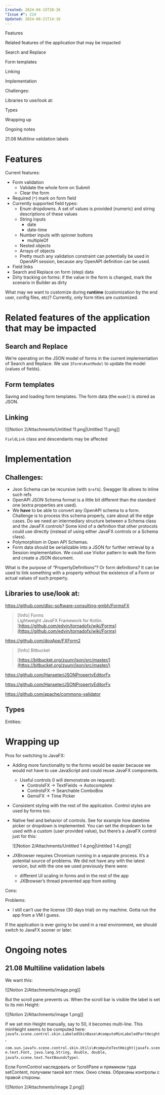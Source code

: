 ```yaml
---
Created: 2024-04-15T20:26
"Issue #": 214
Updated: 2024-08-21T14:18
---
```

Features

Related features of the application that may be impacted

Search and Replace

Form templates

Linking

Implementation

Challenges:

Libraries to use/look at:

Types

Wrapping up

Ongoing notes

21.08 Multiline validation labels

# Features

Current features:

- Form validation
    - Validate the whole form on Submit
    - Clear the form
- Required (`*`) mark on form field
- Currently supported field types:
    - Enum dropdowns. A set of values is provided (numeric) and string descriptions of these values
    - String inputs
        - date
        - date-time
    - Number inputs with spinner buttons
        - multipleOf
    - Nested objects
    - Arrays of objects
    - Pretty much any validation constraint can potentially be used in OpenAPI session, because any OpenAPI definition can be used.
- Field links
- Search and Replace on form (step) data
- Dirty tracking on forms: if the value in the form is changed, mark the scenario in Builder as dirty

What may we want to customize during **runtime** (customization by the end user, config files, etc)? Currently, only form titles are customized.

# Related features of the application that may be impacted

## Search and Replace

We’re operating on the JSON model of forms in the current implementation of Search and Replace. We use `IForm\#setModel` to update the model (values of fields).

## Form templates

Saving and loading form templates. The form data (the `model`) is stored as JSON.

## Linking

![[Notion 2/Attachments/Untitled 11.png|Untitled 11.png]]

  
  
`FieldLink` class and descendants may be affected

# Implementation

## Challenges:

- Json Schema can be recursive (with `$ref`s). Swagger lib allows to inline such refs
- OpenAPI JSON Schema format is a little bit different than the standard one (extra properties are used).
- We **have** to be able to convert any OpenAPI schema to a form. Challenge is to process this schema properly, care about all the edge cases. Do we need an intermediary structure between a Schema class and the JavaFX controls? Some kind of a definition that other protocols could use directly (instead of using either JavaFX controls or a Schema class).
- Polymorphism in Open API Schemas.
- Form data should be serializable into a JSON for further retrieval by a Session implementation. We could use Visitor pattern to walk the form and create a JSON document.

  

What is the purpose of “PropertyDefinitions”? Or form definitions? It can be used to link something with a property without the existence of a Form or actual values of such property.

## Libraries to use/look at:

https://github.com/dlsc-software-consulting-gmbh/FormsFX

> [!info] Forms  
> Lightweight JavaFX Framework for Kotlin.  
> [https://github.com/edvin/tornadofx/wiki/Forms](https://github.com/edvin/tornadofx/wiki/Forms)  

https://github.com/dooApp/FXForm2

> [!info] Bitbucket  
>  
> [https://bitbucket.org/zuunr/json/src/master/](https://bitbucket.org/zuunr/json/src/master/)  

https://github.com/Hanseter/JSONPropertyEditorFx

https://github.com/Hanseter/JSONPropertyEditorFx

https://github.com/apache/commons-validator

## Types

Entities:

# Wrapping up

Pros for switching to JavaFX:

- Adding more functionality to the forms would be easier because we would not have to use JavaScript and could reuse JavaFX components.
    - Useful controls (I will demonstrate on request):
        - ControlsFX → TextFields → Autocomplete
        - ControlsFX → Searchable ComboBox
        - GemsFX → Time Picker
    
- Consistent styling with the rest of the application. Control styles are used by forms too.
- Native feel and behavior of controls. See for example how datetime picker or dropdown is implemented. You can set the dropdown to be used with a custom (user provided value), but there’s a JavaFX control just for this:
    
    ![[Notion 2/Attachments/Untitled 1 4.png|Untitled 1 4.png]]
    
- JXBrowser requires Chromium running in a separate process. It’s a potential source of problems. We did not have any with the latest version, but with the one we used previously there were:
    - different UI scaling in forms and in the rest of the app
    - JXBrowser’s thread prevented app from exiting

Cons:

Problems:

- I still can’t use the license (30 days trial) on my machine. Gotta run the app from a VM I guess.

If the application is ever going to be used in a real environment, we should switch to JavaFX sooner or later.

# Ongoing notes

## 21.08 Multiline validation labels

We want this:

![[Notion 2/Attachments/image.png]]

But the scroll pane prevents us. When the scroll bar is visible the label is set to its min Height:

![[Notion 2/Attachments/image 1.png]]

If we set min Height manually, say to 50, it becomes multi-line. This minHeight seems to be computed here: `javafx.scene.control.skin.LabeledSkinBase\#computeMinLabeledPartHeight`,

`com.sun.javafx.scene.control.skin.Utils\#computeTextHeight(javafx.scene.text.Font, java.lang.String, double, double, javafx.scene.text.TextBoundsType)`.

Если FormControl наследовать от ScrollPane и прямиком туда setContent, получаем такой вот глюк. Окно слева. Обрезаны контролы с правой стороны.

![[Notion 2/Attachments/image 2.png]]